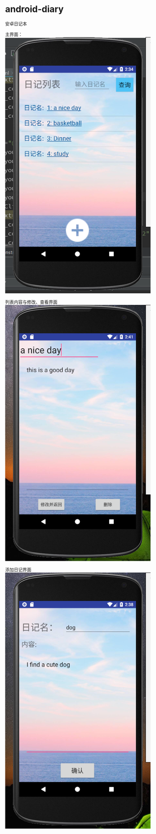 # android-diary
安卓日记本  
  
主界面：  
![主界面](https://github.com/maiguoheng/android-diary/blob/master/%E7%95%8C%E9%9D%A2%E5%9B%BE%E7%89%87/%E4%B8%BB%E7%95%8C%E9%9D%A2.jpg.png)

列表内容与修改、查看界面  
![列表内容与修改、查看界面](https://github.com/maiguoheng/android-diary/blob/master/%E7%95%8C%E9%9D%A2%E5%9B%BE%E7%89%87/%E5%88%97%E8%A1%A8%E5%86%85%E5%AE%B9%E4%B8%8E%E4%BF%AE%E6%94%B9%E3%80%81%E6%9F%A5%E7%9C%8B.png)

添加日记界面
![添加日记界面](https://github.com/maiguoheng/android-diary/blob/master/%E7%95%8C%E9%9D%A2%E5%9B%BE%E7%89%87/%E6%B7%BB%E5%8A%A0%E6%97%A5%E8%AE%B0.png)
